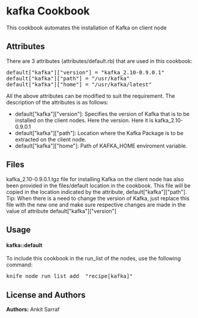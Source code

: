 kafka Cookbook
==============
This cookbook automates the installation of Kafka on client node

Attributes
----------
There are 3 attributes (attributes/default.rb) that are used in this cookbook:
<pre>
default["kafka"]["version"] = "kafka_2.10-0.9.0.1"
default["kafka"]["path"] = "/usr/kafka"
default["kafka"]["home"] = "/usr/kafka/latest"
</pre>
All the above attributes can be modified to suit the requirement. The description of the attributes is as follows:<br />
- default["kafka"]["version"]: Specifies the version of Kafka that is to be installed on the client nodes. Here the version. Here it is kafka_2.10-0.9.0.1
- default["kafka"]["path"]: Location where the Kafka Package is to be extracted on the client node.
- default["kafka"]["home"]: Path of KAFKA_HOME enviroment variable.

Files
-----
kafka_2.10-0.9.0.1.tgz file for installing Kafka on the client node has also been provided in the files/default location in the cookbook. This file will be copied in the location indicated by the attribute, default["kafka"]["path"]. <br/>
Tip: When there is a need to change the version of Kafka, just replace this file with the new one and make sure respective changes are made in the value of attribute default["kafka"]["version"]

Usage
-----
#### kafka::default
To include this cookbook in the run_list of the nodes, use the following command:
<pre>
knife node run_list add <FQDN_Unique_Identity_of_Node> "recipe[kafka]"
</pre>

License and Authors
-------------------
<b>Authors:</b> Ankit Sarraf<br/>
